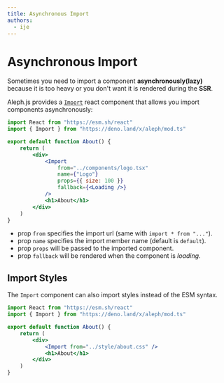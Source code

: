 ```yaml
---
title: Asynchronous Import
authors:
  - ije
---
```


# Asynchronous Import

Sometimes you need to import a component **asynchronously(lazy)** because it is too heavy or you don't want it is rendered during the **SSR**.

Aleph.js provides a [`Import`](/docs/api-reference/mod.ts#import) react component  that allows you import components asynchronously:

```jsx
import React from "https://esm.sh/react"
import { Import } from "https://deno.land/x/aleph/mod.ts"

export default function About() {
    return (
        <div>
            <Import
                from="../components/logo.tsx"
                name={"Logo"}
                props={{ size: 100 }}
                fallback={<Loading />}
            />
            <h1>About</h1>
        </div>
    )
}
```

- prop `from` specifies the import url (same with `import * from "..."`).
- prop `name` specifies the import member name (default is `default`).
- prop `props` will be passed to the imported component.
- prop `fallback` will be rendered when the component is *loading*.

## Import Styles
The `Import` component can also import styles instead of the ESM syntax.

```jsx
import React from "https://esm.sh/react"
import { Import } from "https://deno.land/x/aleph/mod.ts"

export default function About() {
    return (
        <div>
            <Import from="../style/about.css" />
            <h1>About</h1>
        </div>
    )
}
```
